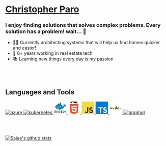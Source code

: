 # [Christopher Paro](https://www.linkedin.com/in/christopher-paro-47671a5b/)

### I enjoy finding solutions that solves complex problems. Every solution has a problem! wait... 🤔

- 👨‍💻 Currently architecting systems that will help us find homes quicker and easier!
- 🏡 8+ years working in real estate tech
- 📚 Learning new things every day is my passion

<br />
<br />

## Languages and Tools

<p align="left">
	<a href="https://azure.microsoft.com/en-in/" target="_blank" rel="noreferrer">
		<img
			src="https://www.vectorlogo.zone/logos/microsoft_azure/microsoft_azure-icon.svg"
			alt="azure"
			width="40"
			height="40"
		/>
	</a>
  <a href="https://kubernetes.io" target="_blank" rel="noreferrer">
		<img
			src="https://www.vectorlogo.zone/logos/kubernetes/kubernetes-icon.svg"
			alt="kubernetes"
			width="40"
			height="40"
		/>
	</a>
	<a href="https://www.docker.com/" target="_blank" rel="noreferrer">
		<img
			src="https://raw.githubusercontent.com/devicons/devicon/master/icons/docker/docker-original-wordmark.svg"
			alt="docker"
			width="40"
			height="40"
		/>
	</a>
  <a href="https://www.w3.org/html/" target="_blank" rel="noreferrer">
		<img
			src="https://raw.githubusercontent.com/devicons/devicon/master/icons/html5/html5-original-wordmark.svg"
			alt="html5"
			width="40"
			height="40"
		/>
	</a>
  <a
		href="https://developer.mozilla.org/en-US/docs/Web/JavaScript"
		target="_blank"
		rel="noreferrer"
	>
		<img
			src="https://raw.githubusercontent.com/devicons/devicon/master/icons/javascript/javascript-original.svg"
			alt="javascript"
			width="40"
			height="40"
		/>
	</a>
  <a href="https://www.typescriptlang.org/" target="_blank" rel="noreferrer">
		<img
			src="https://raw.githubusercontent.com/devicons/devicon/master/icons/typescript/typescript-original.svg"
			alt="typescript"
			width="40"
			height="40"
		/>
	</a>
	<a href="https://nodejs.org" target="_blank" rel="noreferrer">
		<img
			src="https://raw.githubusercontent.com/devicons/devicon/master/icons/nodejs/nodejs-original-wordmark.svg"
			alt="nodejs"
			width="40"
			height="40"
		/>
	</a>
	<a href="https://graphql.org" target="_blank" rel="noreferrer">
		<img
			src="https://www.vectorlogo.zone/logos/graphql/graphql-icon.svg"
			alt="graphql"
			width="40"
			height="40"
		/>
	</a>
</p>


<br />
<br />

<a href="https://github.com/ChristopherParo/ChristopherParo"><img align="center" src="https://github-readme-stats.vercel.app/api?username=christopherparo&show_icons=true&include_all_commits=true&count_private=true&theme=dracula&hide_border=true&hide=stars,prs,contribs" alt="Sajee's github stats" /></a>
